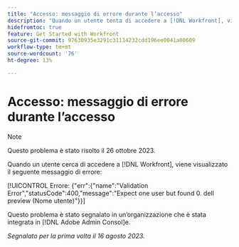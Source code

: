 ```yaml
---
title: "Accesso: messaggio di errore durante l’accesso"
description: "Quando un utente tenta di accedere a [!DNL Workfront], viene visualizzato un messaggio di errore."
hidefromtoc: true
feature: Get Started with Workfront
source-git-commit: 97630935e3291c31114232cdd196ee0041a00609
workflow-type: tm+mt
source-wordcount: '76'
ht-degree: 13%

---
```



# Accesso: messaggio di errore durante l’accesso

>[!NOTE]
>
>Questo problema è stato risolto il 26 ottobre 2023.

Quando un utente cerca di accedere a [!DNL Workfront], viene visualizzato il seguente messaggio di errore:

[!UICONTROL Errore: {&quot;err&quot;:{&quot;name&quot;:&quot;Validation Error&quot;,&quot;statusCode&quot;:400,&quot;message&quot;:&quot;Expect one user but found 0. dell preview (Nome utente)&quot;}}]

Questo problema è stato segnalato in un’organizzazione che è stata integrata in [!DNL Adobe Admin Consol]e.

_Segnalato per la prima volta il 16 agosto 2023._
